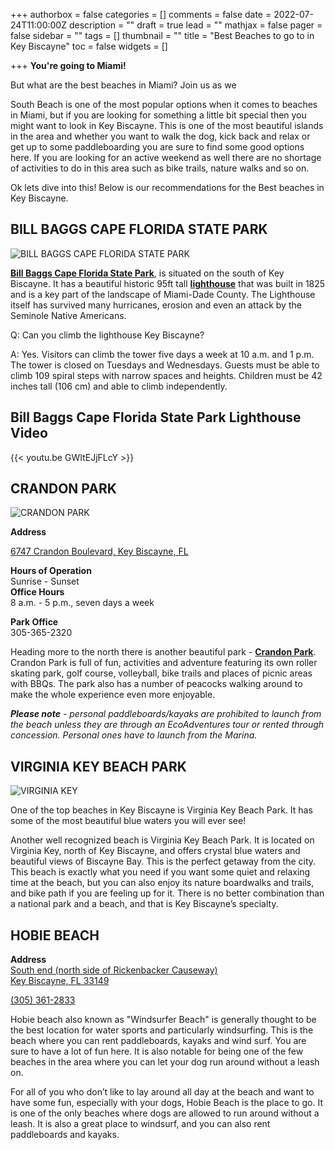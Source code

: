 +++
authorbox = false
categories = []
comments = false
date = 2022-07-24T11:00:00Z
description = ""
draft = true
lead = ""
mathjax = false
pager = false
sidebar = ""
tags = []
thumbnail = ""
title = "Best Beaches to go to in Key Biscayne"
toc = false
widgets = []

+++
**You're going to Miami!**

But what are the best beaches in Miami? Join us as we 

South Beach is one of the most popular options when it comes to beaches in Miami, but if you are looking for something a little bit special then you might want to look in Key Biscayne.  This is one of the most beautiful islands in the area and whether you want to walk the dog, kick back and relax or get up to some paddleboarding you are sure to find some good options here.  If you are looking for an active weekend as well there are no shortage of activities to do in this area such as bike trails, nature walks and so on.

Ok lets dive into this!  Below is our recommendations for the Best beaches in Key Biscayne.

## **BILL BAGGS CAPE FLORIDA STATE PARK**

![BILL BAGGS CAPE FLORIDA STATE PARK](/uploads/bill-baggs-cape-florida-state-park.png "BILL BAGGS CAPE FLORIDA STATE PARK")

[**Bill Baggs Cape Florida State Park**](https://goo.gl/maps/QAVFiRkGx9sd6Bkw8), is situated on the south of Key Biscayne.  It has a beautiful historic 95ft tall [**lighthouse**](https://www.floridastateparks.org/parks-and-trails/bill-baggs-cape-florida-state-park/cape-florida-light) that was built in 1825 and is a key part of the landscape of Miami-Dade County.  The Lighthouse itself has survived many hurricanes, erosion and even an attack by the Seminole Native Americans.

Q: Can you climb the lighthouse Key Biscayne?

A: Yes. Visitors can climb the tower five days a week at 10 a.m. and 1 p.m. The tower is closed on Tuesdays and Wednesdays. Guests must be able to climb 109 spiral steps with narrow spaces and heights. Children must be 42 inches tall (106 cm) and able to climb independently.

## Bill Baggs Cape Florida State Park Lighthouse Video

{{< youtu.be GWItEJjFLcY >}}

## **CRANDON PARK**

![CRANDON PARK](/uploads/crandon-park.png "CRANDON PARK")

**Address**

[6747 Crandon Boulevard, Key Biscayne, FL](https://maps.google.com/?q=Crandon%20Park,Miami+FL)

**Hours of Operation**  
Sunrise - Sunset  
**Office Hours**  
8 a.m. - 5 p.m., seven days a week

**Park Office**  
305-365-2320

Heading more to the north there is another beautiful park - [**Crandon Park**](https://goo.gl/maps/P4f53K9J4x87UXar5).  Crandon Park is full of fun, activities and adventure featuring its own roller skating park, golf course, volleyball, bike trails and places of picnic areas with BBQs.  The park also has a number of peacocks walking around to make the whole experience even more enjoyable.

**_Please note_** _- personal paddleboards/kayaks are prohibited to launch from the beach unless they are through an EcoAdventures tour or rented through concession. Personal ones have to launch from the Marina._

## **VIRGINIA KEY BEACH PARK**

![VIRGINIA KEY](/uploads/virginia-key.png "VIRGINIA KEY")

One of the top beaches in Key Biscayne is Virginia Key Beach Park.  It has some of the most beautiful blue waters you will ever see!  

Another well recognized beach is Virginia Key Beach Park. It is located on Virginia Key, north of Key Biscayne, and offers crystal blue waters and beautiful views of Biscayne Bay. This is the perfect getaway from the city. This beach is exactly what you need if you want some quiet and relaxing time at the beach, but you can also enjoy its nature boardwalks and trails, and bike path if you are feeling up for it. There is no better combination than a national park and a beach, and that is Key Biscayne’s specialty.

## **HOBIE BEACH**

**Address**[  
South end (north side of Rickenbacker Causeway)  
Key Biscayne, FL 33149](https://maps.google.com/?ll=25.7462120000,-80.1924310000)

[(305) 361-2833](tel:3053612833)

Hobie beach also known as "Windsurfer Beach" is generally thought to be the best location for water sports and particularly windsurfing.  This is the beach where you can rent paddleboards, kayaks and wind surf.  You are sure to have a lot of fun here.  It is also notable for being one of the few beaches in the area where you can let your dog run around without a leash on.

For all of you who don’t like to lay around all day at the beach and want to have some fun, especially with your dogs, Hobie Beach is the place to go. It is one of the only beaches where dogs are allowed to run around without a leash. It is also a great place to windsurf, and you can also rent paddleboards and kayaks.